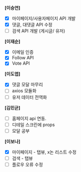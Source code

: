 **[이승연]**

- [x]  마이페이지/사용자페이지 API 개발
- [x]  댓글, 대댓글 API 수정
- [ ]  검색 API 개발 (게시글/ 유저)

**[이재순]**

- [x]  이메일 인증
- [x]  Follow API
- [x]  Vote API

**[이도엽]**

- [x]  댓글 모달 마무리
- [ ]  axios 모듈화
- [ ]  유저 데이터 전역화

**[김민균]**

- [ ]  홈페이지 api 연동.
- [ ]  디테일 스크린에 props
- [ ]  모달 공부

**[이보나]**

- [x]  마이페이지 - 탭뷰, x논 리스트 수정
- [ ]  검색 - 탭뷰
- [ ]  플로우 오류 수정